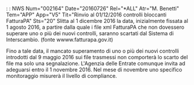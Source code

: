  :  : NWS Num="002164" Date="20160726" Rel="\*ALL" Atr="M. Benetti" Tem="APP" App="V5" Tit="Rinvio al 01/12/2016 controlli bloccanti FatturaPA" Sts="20"
Slitta al 1 dicembre 2016 la data, inizialmente fissata al 1 agosto 2016, a partire dalla quale i file xml FatturaPA che non dovessero superare uno o più dei nuovi controlli, saranno scartati dal Sistema di Interscambio. (fonte wwww.fatturapa.gov.it)

Fino a tale data, il mancato superamento di uno o più dei nuovi controlli introdotti dal 9 maggio 2016 sui file trasmessi non comporterà lo scarto del file ma solo una segnalazione.
L'Agenzia delle Entrate comunque invita ad adeguarsi entro il 1 novembre 2016.
Nel mese di novembre uno specifico monitoraggio misurerà il livello di compliance.
